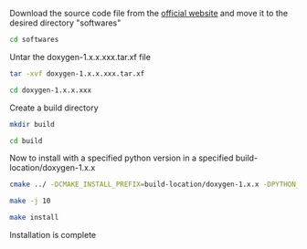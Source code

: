 Download the source code file from the [official website](https://www.doxygen.nl/download.html) and move it to the desired directory "softwares"

```bash
cd softwares
```
Untar the doxygen-1.x.x.xxx.tar.xf file

```bash
tar -xvf doxygen-1.x.x.xxx.tar.xf
```
```bash
cd doxygen-1.x.x.xxx
```
Create a build directory

```bash
mkdir build
```
```bash
cd build
```

Now to install with a specified python version in a specified build-location/doxygen-1.x.x

```bash
cmake ../ -DCMAKE_INSTALL_PREFIX=build-location/doxygen-1.x.x -DPYTHON_EXECUTABLE=specified-python-location/python3/bin/python3
```
```bash
make -j 10
```
```bash
make install
```

Installation is complete
